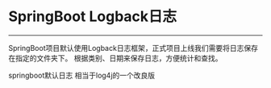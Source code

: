# SpringBoot Logback日志

---

SpringBoot项目默认使用Logback日志框架，正式项目上线我们需要将日志保存在指定的文件夹下。
根据类别、日期来保存日志，方便统计和查找。


springboot默认日志 相当于log4j的一个改良版